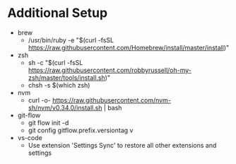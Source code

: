 # Additional Setup

* brew
  * /usr/bin/ruby -e "$(curl -fsSL https://raw.githubusercontent.com/Homebrew/install/master/install)"
* zsh
  * sh -c "$(curl -fsSL https://raw.githubusercontent.com/robbyrussell/oh-my-zsh/master/tools/install.sh)"
  * chsh -s $(which zsh)
* nvm
  * curl -o- https://raw.githubusercontent.com/nvm-sh/nvm/v0.34.0/install.sh | bash
* git-flow
  * git flow init -d
  * git config gitflow.prefix.versiontag v
* vs-code
  * Use extension 'Settings Sync' to restore all other extensions and settings
